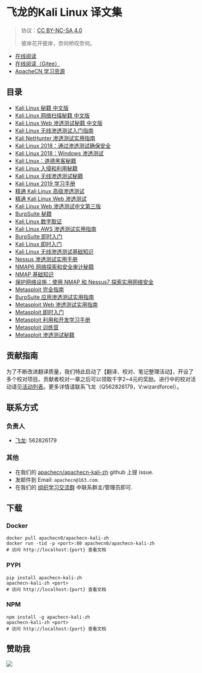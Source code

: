 # 飞龙的Kali Linux 译文集

> 协议：[CC BY-NC-SA 4.0](http://creativecommons.org/licenses/by-nc-sa/4.0/)
> 
> 彼岸花开彼岸，奈何桥叹奈何。

* [在线阅读](https://kali.apachecn.org)
* [在线阅读（Gitee）](https://apachecn.gitee.io/apachecn-kali-zh/)
* [ApacheCN 学习资源](http://docs.apachecn.org/)

## 目录

+   [Kali Linux 秘籍 中文版](docs/kali-linux-cookbook-zh/SUMMARY.md)
+   [Kali Linux 网络扫描秘籍 中文版](docs/kali-linux-network-scanning-cookbook-zh/SUMMARY.md)
+   [Kali Linux Web 渗透测试秘籍 中文版](docs/kali-linux-web-pentest-cookbook-zh/SUMMARY.md)
+   [Kali Linux 无线渗透测试入门指南](docs/kali-linux-wireless-pentest-zh/SUMMARY.md)
+   [Kali NetHunter 渗透测试实用指南](docs/handson-pentest-kali-nethunter/SUMMARY.md)
+   [Kali Linux 2018：通过渗透测试确保安全](docs/kali-linux-2018-assure-sec-pentest/SUMMARY.md)
+   [Kali Linux 2018：Windows 渗透测试](docs/kali-linux-2018-win-pentest/SUMMARY.md)
+   [Kali Linux：道德黑客秘籍](docs/kali-linux-ethical-hacker-cb/SUMMARY.md)
+   [Kali Linux 入侵和利用秘籍](docs/kali-linux-intru-exp-cb/SUMMARY.md)
+   [Kali Linux 无线渗透测试秘籍](docs/kali-linux-wless-pentest-cb/SUMMARY.md)
+   [Kali Linux 2019 学习手册](docs/learn-kali-linux-2019/SUMMARY.md)
+   [精通 Kali Linux 高级渗透测试](docs/master-kali-linux-adv-pentest/SUMMARY.md)
+   [精通 Kali Linux Web 渗透测试](docs/master-kali-linux-web-pentest/SUMMARY.md)
+   [Kali Linux Web 渗透测试中文第三版](docs/web-pentest-kali-linux-3e/SUMMARY.md)
+   [BurpSuite 秘籍](docs/burpsuite-cb/SUMMARY.md)
+   [Kali Linux 数字取证](docs/digifore-kali/SUMMARY.md)
+   [Kali Linux AWS 渗透测试实用指南](docs/handson-aws-pentest-kali/SUMMARY.md)
+   [BurpSuite 即时入门](docs/ins-burpsuite-start/SUMMARY.md)
+   [Kali Linux 即时入门](docs/ins-kali/SUMMARY.md)
+   [Kali Linux 无线渗透测试基础知识](docs/kali-wless-pentest-essense/SUMMARY.md)
+   [Nessus 渗透测试实用手册](docs/learn-nessus-pentest/SUMMARY.md)
+   [NMAP6 网络探索和安全审计秘籍](docs/nmap-essense/SUMMARY.md)
+   [NMAP 基础知识](docs/nmap6-net-exp-sec-audit-cb/SUMMARY.md)
+   [保护网络设施：使用 NMAP 和 Nessus7 探索实用网络安全](docs/sec-net-infra/SUMMARY.md)
+   [Metasploit 完全指南](docs/comp-metasploit-guide/SUMMARY.md)
+   [BurpSuite 应用渗透测试实用指南](docs/handson-app-pentest-burpsuite/SUMMARY.md)
+   [Metasploit Web 渗透测试实用指南](docs/handson-web-pentest-metasploit/SUMMARY.md)
+   [Metasploit 即时入门](docs/ins-metasploit-start/SUMMARY.md)
+   [Metasploit 利用和开发学习手册](docs/learn-metasploit-exp-dev/SUMMARY.md)
+   [Metasploit 训练营](docs/metasploit-bc/SUMMARY.md)
+   [Metasploit 渗透测试秘籍](docs/metasploit-pentest-cb/SUMMARY.md)

## 贡献指南

为了不断改进翻译质量，我们特此启动了【翻译、校对、笔记整理活动】，开设了多个校对项目。贡献者校对一章之后可以领取千字2\~4元的奖励。进行中的校对活动请见[活动列表](https://home.apachecn.org/#/docs/activity/docs-activity)。更多详情请联系飞龙（Q562826179，V:wizardforcel）。

## 联系方式

### 负责人

* [飞龙](https://github.com/wizardforcel): 562826179

### 其他

*   在我们的 [apachecn/apachecn-kali-zh](https://github.com/apachecn/apachecn-kali-zh) github 上提 issue.
*   发邮件到 Email: `apachecn@163.com`.
*   在我们的 [组织学习交流群](http://www.apachecn.org/organization/348.html) 中联系群主/管理员即可.

## 下载

### Docker

```
docker pull apachecn0/apachecn-kali-zh
docker run -tid -p <port>:80 apachecn0/apachecn-kali-zh
# 访问 http://localhost:{port} 查看文档
```

### PYPI

```
pip install apachecn-kali-zh
apachecn-kali-zh <port>
# 访问 http://localhost:{port} 查看文档
```

### NPM

```
npm install -g apachecn-kali-zh
apachecn-kali-zh <port>
# 访问 http://localhost:{port} 查看文档
```

## 赞助我

![](https://img-blog.csdnimg.cn/20200112005920729.png)
